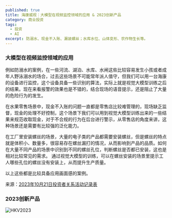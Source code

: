 ```yaml
---
published: true
title: 海康威视：大模型在视频监控领域的应用 & 2023创新产品
category: 商业投资
tags:
  - 投资
  - AI
excerpt: 防溺水、现金不入账、漏装螺丝；水库水位、山体变形、农作物生长等。
---
```

### 大模型在视频监控领域的应用

例如防溺水的案例，在一些河流、湖泊、水库、水闸这些比较容易发生小孩或者成年人野泳溺水的场合，过去这些场景不可能常年派人值守，但我们可以用一台海康的设备进行监控，这个设备具备一些识别的算法，实际上就是视觉大模型训练之后的结果。现在来看报警的效果也是不错的，结合现场的语音提示，还是阻止了大量的危险行为的发生。

在水果零售场景中，现金不入账的问题一直都是零售店比较难管理的，现场缺乏监督，现金的处理不好控制，这个场景下我们可以用到视觉大模型训练出来的一些结果来规范收取现金，对于不合规的行为在后台进行警示，从零售店的角度来讲，这种场景还是需要有比较强的泛化能力。

在工厂里安装螺丝的场景，大量的电子类的产品都需要安装螺丝，但是螺丝的特点就是体积小、数量多，很容易存在螺丝漏打的情况，从而影响到产品的品质。如何在大量不同产品的场景中识别到不同的螺丝孔位，判断螺丝是否都已安装，这也是相对比较常见的需求。
通过视觉大模型的训练，可以在螺丝安装的场景里提示工人哪些孔位的螺丝没有安装上，从而提升生产质量。

以上这些都是比较具备应用画面感的案例。

来源：[2023年10月21日投资者关系活动记录表](https://static.cninfo.com.cn/finalpage/2023-10-21/1218114029.PDF)

### 2023创新产品
![HKV2023](https://af360.com/static/upload/2023/12/29/1703817434983302.jpg)

